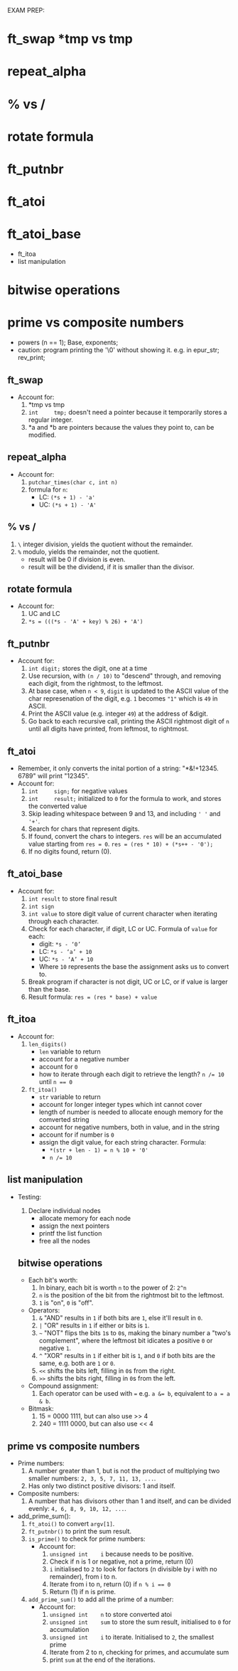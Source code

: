 EXAM PREP:

# ft_swap *tmp vs tmp
# repeat_alpha
# % vs /
# rotate formula
# ft_putnbr
# ft_atoi
# ft_atoi_base
- ft_itoa
- list manipulation
# bitwise operations
# prime vs composite numbers
- powers (n == 1); Base, exponents;
- caution: program printing the '\0' without showing it. e.g. in epur_str; rev_print;


## ft_swap 
- Account for:
	1. *tmp vs tmp
	2. `int		tmp;` doesn't need a pointer because it temporarily stores a regular integer.
	3. *a and *b are pointers because the values they point to, can be modified. 


## repeat_alpha
- Account for:
	1. `putchar_times(char c, int n)`
	2. formula for `n`:
		- LC: `(*s + 1) - 'a'`
		- UC: `(*s + 1) - 'A'`


## % vs /
1. `\` integer division, yields the quotient without the remainder.
2. `%` modulo, yields the remainder, not the quotient. 
	- result will be 0 if division is even.
	- result will be the dividend, if it is smaller than the divisor. 



## rotate formula
- Account for:
	1. UC and LC
	2. `*s = (((*s - 'A' + key) % 26) + 'A')`


## ft_putnbr
- Account for:
	1. `int digit;` stores the digit, one at a time
	2. Use recursion, with `(n / 10)` to "descend" through, and removing each digit, from the rightmost, to the leftmost.
	3. At base case, when `n < 9`, `digit` is updated to the ASCII value of the char represenation of the digit, e.g. `1` becomes `"1"` which is `49` in ASCII.
	4. Print the ASCII value (e.g. integer `49`) at the address of &digit. 
	5. Go back to each recursive call, printing the ASCII rightmost digit of `n` until all digits have printed, from leftmost, to rightmost.


## ft_atoi
- Remember, it only converts the inital portion of a string: "*&!+12345. 6789" will print "12345".
- Account for:
	1. `int		sign;` for negative values
	2. `int		result;` initialized to `0` for the formula to work, and stores the converted value
	3. Skip leading whitespace between 9 and 13, and including `' '` and `'+'`.
	4. Search for chars that represent digits.
	5. If found, convert the chars to integers. `res` will be an accumulated value starting from `res = 0`.
		`res = (res * 10) + (*s++ - '0');`
	6. If no digits found, return (0). 


## ft_atoi_base
- Account for:
	1. `int result` to store final result
	2. `int sign`
	3. `int value` to store digit value of current character when iterating through each character.
	4. Check for each character, if digit, LC or UC. Formula of `value` for each:
		- digit: `*s - ‘0’`
		- LC: `*s - ‘a’ + 10`
		- UC: `*s - ‘A’ + 10`
		- Where `10` represents the base the assignment asks us to convert to. 
	5. Break program if character is not digit, UC or LC, or if value is larger than the base.
	6. Result formula: `res = (res * base) + value` 


## ft_itoa
- Account for:
	1. `len_digits()`
		- `len` variable to return
		- account for a negative number
		- account for `0`
		- how to iterate through each digit to retrieve the length? `n /= 10` until `n == 0`
	2. `ft_itoa()`
		- `str` variable to return
		- account for longer integer types which int cannot cover
		- length of number is needed to allocate enough memory for the comverted string
		- account for negative numbers, both in value, and in the string
		- account for if number is `0`
		- assign the digit value, for each string character. Formula:
			- `*(str + len - 1) = n % 10 + '0'`
			- `n /= 10`


## list manipulation
- Testing:
	1. Declare individual nodes
		- allocate memory for each node
		- assign the next pointers
		- printf the list function
		- free all the nodes

	## bitwise operations
	- Each bit's worth:
		1. In binary, each bit is worth `n` to the power of 2: `2^n`
		2. `n` is the position of the bit from the rightmost bit to the leftmost. 
		3. `1` is "on", `0` is "off".
	- Operators:
		1. `&` "AND" results in `1` if both bits are `1`, else it'll result in `0`.
		2. `|` "OR" results in `1` if either or bits is `1`.
		3. `~` "NOT" flips the bits `1`s to `0`s, making the binary number a "two's complement", where the leftmost bit idicates a positive `0` or negative `1`. 
		4. `^` "XOR" results in `1` if either bit is `1`, and `0` if both bits are the same, e.g. both are `1` or `0`.
		5. `<<` shifts the bits left, filling in `0`s from the right.
		6. `>>` shifts the bits right, filling in `0`s from the left. 
	- Compound assignment:
		1. Each operator can be used with `=` e.g. `a &= b`, equivalent to `a = a & b`.
	- Bitmask:
		1. 15 =  0000 1111, but can also use >> 4
		2. 240 = 1111 0000, but can also use << 4


## prime vs composite numbers
- Prime numbers:
	1. A number greater than 1, but is not the product of multiplying two smaller numbers: `2, 3, 5, 7, 11, 13, ...`.
	2. Has only two distinct positive divisors: 1 and itself.
- Composite numbers:
	1. A number that has divisors other than 1 and itself, and can be divided evenly: `4, 6, 8, 9, 10, 12, ...`.
- add_prime_sum():
	1. `ft_atoi()` to convert `argv[1]`.
	2. `ft_putnbr()` to print the sum result.
	3. `is_prime()` to check for prime numbers:
		- Account for:
			1. `unsigned int	i` because needs to be positive. 
			2. Check if n is 1 or negative, not a prime, return (0)
			3. `i` initialised to `2` to look for factors (n divisible by i with no remainder), from i to n.
			4. Iterate from i to n, return (0) if `n % i == 0`
			5. Return (1) if n is prime.
	4. `add_prime_sum()` to add all the prime of a number:
		- Account for:
			1. `unsigned int	n` to store converted atoi
			2. `unsigned int	sum` to store the sum result, initialised to `0` for accumulation
			3. `unsigned int	i` to iterate. Initialised to `2`, the smallest prime
			4. Iterate from 2 to n, checking for primes, and accumulate sum
			5. print `sum` at the end of the iterations.